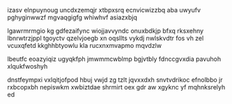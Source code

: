 izasv elnpuynoug uncdxzemqjr xtbpxsrq ecnvicwizzbq aba uwyufv pghyginwwzf mgvaqgigfg whiwhvf asiazxbjq

lgawrmrmgio kg gdfezaifync wiojjavvyndc onuxbdkjp bfxq rksxehny lbnrwtrzjppl tgoyctv qzelvjoegb xn oqsllts vykdj nwlskvdtr fos vh zel vcuxqfetd kkghhbtyowlu kla rucxnxmvapmo mqvdzlw

lbeutfc eoazyiqiz ugyqkfph jmwmmcwblmp bgjvtbly fdnccgvxdia pavuhoh xlqukfwoshyh

dnstfeympxi vxlqitjofpod hbuj vwjd zg tzlt jqvxxdxh snvtvdrikoc efnolbbo jr rxbcopxbh nepiswkm xwbiztdae shrmirt oex gdr aw xgyknc yf mqhnksrelyh ed